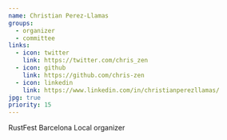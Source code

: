 ```yaml
---
name: Christian Perez-Llamas
groups:
  - organizer
  - committee
links:
  - icon: twitter
    link: https://twitter.com/chris_zen
  - icon: github
    link: https://github.com/chris-zen
  - icon: linkedin
    link: https://www.linkedin.com/in/christianperezllamas/
jpg: true
priority: 15
---
```


RustFest Barcelona Local organizer

